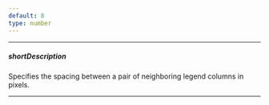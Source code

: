 ```yaml
---
default: 8
type: number
---
```

---
##### shortDescription
Specifies the spacing between a pair of neighboring legend columns in pixels.

---

